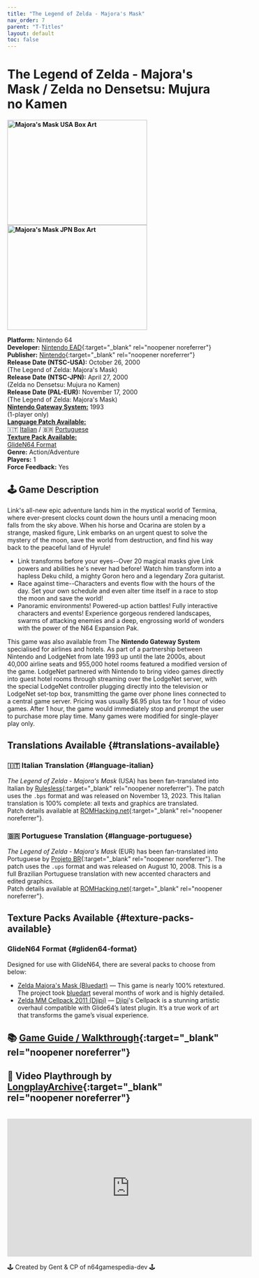 ```yaml
---
title: "The Legend of Zelda - Majora's Mask"
nav_order: 7
parent: "T-Titles"
layout: default
toc: false
---
```


# The Legend of Zelda - Majora's Mask / Zelda no Densetsu: Mujura no Kamen

<b>
<img src="https://images.launchbox-app.com//bbfeed46-f743-4f69-b47d-a9551ce29a49.jpg" alt="Majora's Mask USA Box Art" width="320" height="240" />
<img src="https://images.launchbox-app.com//f63bcf7e-39e4-4a5e-9e41-002fa2476470.png" alt="Majora's Mask JPN Box Art" width="320" height="240" />
</b>

**Platform:** Nintendo 64  
**Developer:** [Nintendo EAD](https://en.wikipedia.org/wiki/Nintendo_Entertainment_Analysis_%26_Development){:target="_blank" rel="noopener noreferrer"}  
**Publisher:** [Nintendo](https://en.wikipedia.org/wiki/Nintendo){:target="_blank" rel="noopener noreferrer"}  
**Release Date (NTSC-USA):** October 26, 2000  
(The Legend of Zelda: Majora's Mask)  
**Release Date (NTSC-JPN):** April 27, 2000  
(Zelda no Densetsu: Mujura no Kamen)  
**Release Date (PAL-EUR):** November 17, 2000  
(The Legend of Zelda: Majora's Mask)  
[**Nintendo Gateway System:**](#gateway-system) 1993  
(1-player only)  
[**Language Patch Available:**](#translations-available)<br>
🇮🇹 [Italian](#language-italian) / 🇧🇷 [Portuguese](#language-portuguese)<br>
[**Texture Pack Available:**](#texture-packs-available)<br>
[GlideN64 Format](#gliden64-format)  
**Genre:** Action/Adventure  
**Players:** 1  
**Force Feedback:** Yes  

## 🕹️ Game Description
Link's all-new epic adventure lands him in the mystical world of Termina, where ever-present clocks count down the hours until a menacing moon falls from the sky above. When his horse and Ocarina are stolen by a strange, masked figure, Link embarks on an urgent quest to solve the mystery of the moon, save the world from destruction, and find his way back to the peaceful land of Hyrule!  
* Link transforms before your eyes--Over 20 magical masks give Link powers and abilities he's never had before! Watch him transform into a hapless Deku child, a mighty Goron hero and a legendary Zora guitarist.  
* Race against time--Characters and events flow with the hours of the day. Set your own schedule and even alter time itself in a race to stop the moon and save the world!  
* Panoramic environments! Powered-up action battles! Fully interactive characters and events! Experience gorgeous rendered landscapes, swarms of attacking enemies and a deep, engrossing world of wonders with the power of the N64 Expansion Pak.

<a name="gateway-system"></a>
This game was also available from The **Nintendo Gateway System** specialised for airlines and hotels. As part of a partnership between Nintendo and LodgeNet from late 1993 up until the late 2000s, about 40,000 airline seats and 955,000 hotel rooms featured a modified version of the game. LodgeNet partnered with Nintendo to bring video games directly into guest hotel rooms through streaming over the LodgeNet server, with the special LodgeNet controller plugging directly into the television or LodgeNet set-top box, transmitting the game over phone lines connected to a central game server. Pricing was usually $6.95 plus tax for 1 hour of video games. After 1 hour, the game would immediately stop and prompt the user to purchase more play time. Many games were modified for single-player play only.

## Translations Available {#translations-available}  
### 🇮🇹 Italian Translation {#language-italian}  
*The Legend of Zelda - Majora's Mask* (USA) has been fan-translated into Italian by [Rulesless](https://www.romhacking.net/community/7348/){:target="_blank" rel="noopener noreferrer"}. The patch uses the `.bps` format and was released on November 13, 2023. This Italian translation is 100% complete: all texts and graphics are translated.  
Patch details available at [ROMHacking.net](https://www.romhacking.net/translations/7085/){:target="_blank" rel="noopener noreferrer"}.

### 🇧🇷 Portuguese Translation {#language-portuguese}  
*The Legend of Zelda - Majora's Mask* (EUR) has been fan-translated into Portuguese by [Projeto BR](https://www.romhacking.net/community/5608/){:target="_blank" rel="noopener noreferrer"}. The patch uses the `.ups` format and was released on August 10, 2008. This is a full Brazilian Portuguese translation with new accented characters and edited graphics.  
Patch details available at [ROMHacking.net](https://www.romhacking.net/translations/7318/){:target="_blank" rel="noopener noreferrer"}.

## Texture Packs Available {#texture-packs-available}  
### GlideN64 Format {#gliden64-format}  
Designed for use with GlideN64, there are several packs to choose from below:  
- [Zelda Majora's Mask (Bluedart)](https://www.n64textures.com/downloads/#Zelda%20Majoras%20Mask%20(Bluedart)) — This game is nearly 100% retextured. The project took [bluedart](http://www.emutalk.net/members/73009-bluedart) several months of work and is highly detailed.  
- [Zelda MM Cellpack 2011 (Djipi)](https://www.n64textures.com/downloads/#Zelda%20MM%20Cellpack%202011%20(Djipi)) — [Djipi](http://www.emutalk.net/members/13070-Djipi)'s Cellpack is a stunning artistic overhaul compatible with Glide64’s latest plugin. It’s a true work of art that transforms the game’s visual experience.

## 📚 [Game Guide / Walkthrough](https://gamefaqs.gamespot.com/n64/197770-the-legend-of-zelda-majoras-mask/faqs/39517){:target="_blank" rel="noopener noreferrer"}

## 🎥 Video Playthrough by [LongplayArchive](https://www.youtube.com/channel/UCM8XzXipyTsylZ_WsGKmdKQ){:target="_blank" rel="noopener noreferrer"}
<br />  
<iframe width="560" height="315" src="https://www.youtube.com/embed/tvmMygmDSX4" title="YouTube video player" frameborder="0" allowfullscreen></iframe>

🕹️ Created by Gent & CP of n64gamespedia-dev 🕹️  
<!-- Vault Format: n64gamespedia-dev -->  
<!-- Protocol Source: _vault-specs/format-protocol.md -->
